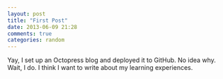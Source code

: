 ```yaml
---
layout: post
title: "First Post"
date: 2013-06-09 21:28
comments: true
categories: random
---
```

Yay, I set up an Octopress blog and deployed it to GitHub. No idea why. Wait, I do. I think I want to write about my learning experiences. 

